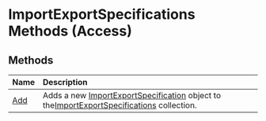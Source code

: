 
# ImportExportSpecifications Methods (Access)

## Methods



|**Name**|**Description**|
|:-----|:-----|
|[Add](c048c45f-15e9-6347-b953-c9a5702d2bc5.md)|Adds a new [ImportExportSpecification](a274faba-6da3-35c5-52fc-3341e8def24a.md) object to the[ImportExportSpecifications](9ddb9b30-36f3-5efb-8b15-69762c660338.md) collection.|
